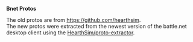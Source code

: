 **Bnet Protos**

The old protos are from https://github.com/hearthsim.  
The new protos were extracted from the newest version of the battle.net desktop client using the [HearthSim/proto-extractor](https://github.com/hearthsim/proto-extractor).
